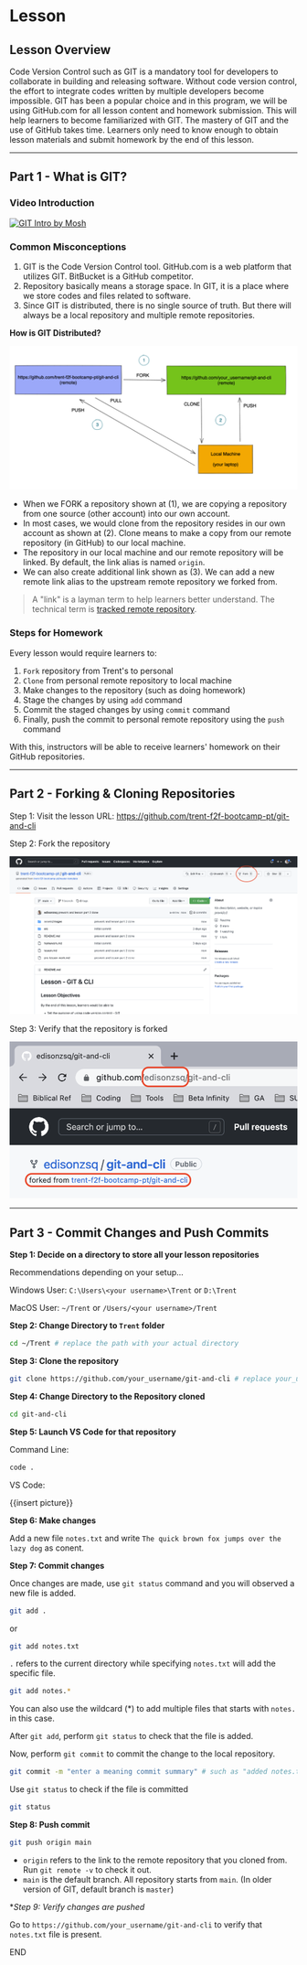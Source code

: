 # Lesson

## Lesson Overview

Code Version Control such as GIT is a mandatory tool for developers to collaborate in building and releasing software. Without code version control, the effort to integrate codes written by multiple developers become impossible. GIT has been a popular choice and in this program, we will be using GitHub.com for all lesson content and homework submission. This will help learners to become familiarized with GIT. The mastery of GIT and the use of GitHub takes time. Learners only need to know enough to obtain lesson materials and submit homework by the end of this lesson.

---

## Part 1 - What is GIT?

### Video Introduction

[![GIT Intro by Mosh](https://i.ytimg.com/vi/2ReR1YJrNOM/maxresdefault.jpg)](https://youtu.be/2ReR1YJrNOM)

### Common Misconceptions

1. GIT is the Code Version Control tool. GitHub.com is a web platform that utilizes GIT. BitBucket is a GitHub competitor.
1. Repository basically means a storage space. In GIT, it is a place where we store codes and files related to software.
1. Since GIT is distributed, there is no single source of truth. But there will always be a local repository and multiple remote repositories.

**How is GIT Distributed?**

<img src="./assets/images/distributed-diagram.png" />

- When we FORK a repository shown at (1), we are copying a repository from one source (other account) into our own account.
- In most cases, we would clone from the repository resides in our own account as shown at (2). Clone means to make a copy from our remote repository (in GitHub) to our local machine.
- The repository in our local machine and our remote repository will be linked. By default, the link alias is named `origin`.
- We can also create additional link shown as (3). We can add a new remote link alias to the upstream remote repository we forked from. 

> A "link" is a layman term to help learners better understand. The technical term is [tracked remote repository](https://git-scm.com/docs/git-remote).


### Steps for Homework

Every lesson would require learners to:

1. `Fork` repository from Trent's to personal 
1. `Clone` from personal remote repository to local machine
1. Make changes to the repository (such as doing homework)
1. Stage the changes by using `add` command
1. Commit the staged changes by using `commit` command
1. Finally, push the commit to personal remote repository using the `push` command

With this, instructors will be able to receive learners' homework on their GitHub repositories.

---

## Part 2 - Forking & Cloning Repositories

Step 1: Visit the lesson URL: https://github.com/trent-f2f-bootcamp-pt/git-and-cli

Step 2: Fork the repository

<img src="./assets/images/fork-step-2.png" />

Step 3: Verify that the repository is forked

<img src="./assets/images/fork-step-3.png" />


---

## Part 3 - Commit Changes and Push Commits

**Step 1: Decide on a directory to store all your lesson repositories**

Recommendations depending on your setup...

Windows User: `C:\Users\<your username>\Trent` or `D:\Trent`

MacOS User: `~/Trent` or `/Users/<your username>/Trent`


**Step 2: Change Directory to `Trent` folder**

```sh
cd ~/Trent # replace the path with your actual directory
```

**Step 3: Clone the repository**

```sh
git clone https://github.com/your_username/git-and-cli # replace your_username 
``` 

**Step 4: Change Directory to the Repository cloned**

```sh
cd git-and-cli
```

**Step 5: Launch VS Code for that repository**

Command Line:
```sh
code .
```

VS Code:

{{insert picture}}

**Step 6: Make changes**

Add a new file `notes.txt` and write `The quick brown fox jumps over the lazy dog` as conent.

**Step 7: Commit changes**

Once changes are made, use `git status` command and you will observed a new file is added.

```sh
git add . 
```

or

```sh
git add notes.txt
```

`.` refers to the current directory while specifying `notes.txt` will add the specific file.

```sh
git add notes.*
```

You can also use the wildcard (*) to add multiple files that starts with `notes.` in this case.

After `git add`, perform `git status` to check that the file is added.

Now, perform `git commit` to commit the change to the local repository.

```sh
git commit -m "enter a meaning commit summary" # such as "added notes.txt file"
```

Use `git status` to check if the file is committed

```sh
git status
```
**Step 8: Push commit**

```sh
git push origin main
```

- `origin` refers to the link to the remote repository that you cloned from. Run `git remote -v` to check it out.
- `main` is the default branch. All repository starts from `main`. (In older version of GIT, default branch is `master`)

**Step 9: Verify changes are pushed*

Go to `https://github.com/your_username/git-and-cli` to verify that `notes.txt` file is present.

END